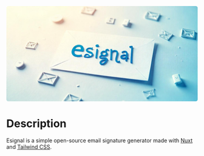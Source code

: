 ![Inkly Social Preview](./public/banner.png)

# Description

Esignal is a simple open-source email signature generator made with [Nuxt](https://nuxt.com/) and [Tailwind CSS](https://tailwindcss.com/).
